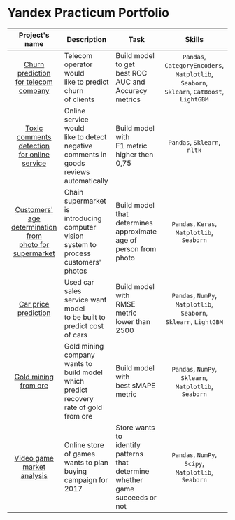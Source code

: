 # Yandex Practicum Portfolio

| Project's name | Description | Task | Skills |
| :----:|  ---- |  ---- |  :----: |
| [Churn prediction<br/>for telecom company](https://github.com/SATVRN89/yandex_practicum/blob/main/telecom_churn_prediction/telecom_churn.ipynb) | Telecom operator would<br/> like to predict churn<br/> of clients | Build model to get<br/> best ROC AUC and<br/> Accuracy metrics | `Pandas`, `СategoryEncoders`,<br/> `Matplotlib`, `Seaborn`,<br/> `Sklearn`, `CatBoost`, `LightGBM`
| [Toxic comments detection<br/> for online service](https://github.com/SATVRN89/yandex_practicum/blob/main/toxic_comments_detection/toxic_comments_detection.ipynb) | Online service would<br/> like to detect negative<br/> comments in goods<br/> reviews automatically | Build model with<br/> F1 metric<br/> higher then 0,75 | `Pandas`, `Sklearn`, `nltk`
| [Customers' age<br/> determination from<br/> photo for supermarket](https://github.com/SATVRN89/yandex_practicum/blob/main/age_determination/customers_age_determination.ipynb) | Chain supermarket<br/> is introducing computer<br/> vision system to process<br/> customers' photos | Build model that<br/> determines approximate<br/> age of person from photo | `Pandas`, `Keras`,<br/> `Matplotlib`, `Seaborn`
| [Car price prediction](https://github.com/SATVRN89/yandex_practicum/blob/main/car_price_prediction/car_price_prediction.ipynb) | Used car sales<br/> service want model<br/> to be built to<br/> predict cost of cars | Build model with<br/> RMSE metric<br/> lower than 2500 | `Pandas`, `NumPy`,<br/> `Matplotlib`, `Seaborn`,<br/> `Sklearn`, `LightGBM`
| [Gold mining from ore](https://github.com/SATVRN89/yandex_practicum/blob/main/gold_mining/gold_mining_from_ore.ipynb) | Gold mining company<br/> wants to build model<br/> which predict recovery<br/> rate of gold from ore | Build model with<br/>best sMAPE metric | `Pandas`, `NumPy`, `Sklearn`,<br/> `Matplotlib`, `Seaborn`
| [Video game market analysis]() | Online store of games<br/> wants to plan buying<br/> campaign for 2017 |  Store wants to<br/> identify patterns<br/> that determine<br/> whether game<br/> succeeds or not | `Pandas`, `NumPy`, `Scipy`,<br/> `Matplotlib`, `Seaborn`
